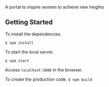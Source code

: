 A portal to inspire women to achieve new heights

## Getting Started

To install the dependencies.


`$ npm install`


To start the local server.


`$ npm start`

Access `localhost:5000` in the browser.


To create the production code.
`$ npm build`
